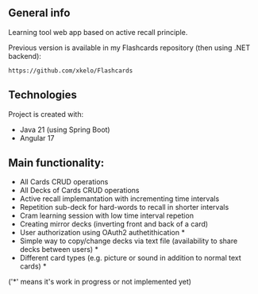 ## General info
Learning tool web app based on active recall principle.



Previous version is available in my Flashcards repository (then using .NET backend):
~~~
https://github.com/xkelo/Flashcards
~~~

## Technologies
Project is created with:
* Java 21 (using Spring Boot)
* Angular 17

## Main functionality:
* All Cards CRUD operations
* All Decks of Cards CRUD operations
* Active recall implemantation with incrementing time intervals
* Repetition sub-deck for hard-words to recall in shorter intervals
* Cram learning session with low time interval repetion
* Creating mirror decks (inverting front and back of a card)
* User authorization using OAuth2 authetithication *
* Simple way to copy/change decks via text file (availability to share decks between users) *
* Different card types (e.g. picture or sound in addition to normal text cards) *

('*' means it's work in progress or not implemented yet)

